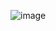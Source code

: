 ![image](https://github.com/akarsh0913/Perpetual-Autodidacticism/assets/134067749/7ed88526-3a0e-4737-a2a8-a0bee0e2af48)
